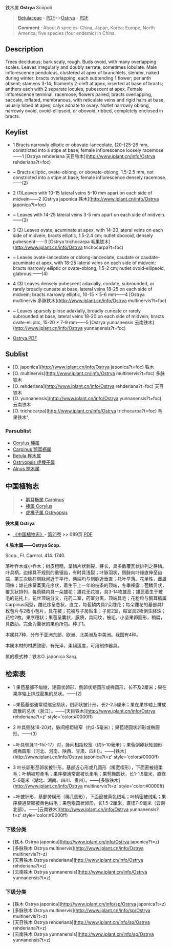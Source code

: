 铁木属 **Ostrya** Scopoli

> [Betulaceae](http://www.iplant.cn/info/Betulaceae?t=foc) - [PDF](http://www.iplant.cn/foc/pdf/Betulaceae.pdf)>>[Ostrya](http://www.iplant.cn/info/Ostrya?t=foc) - [PDF](http://www.iplant.cn/foc/pdf/Ostrya.pdf)

> **Comment** : 
> About 8 species: China, Japan, Korea; Europe, North America; five species (four endemic) in China.

## Description

Trees deciduous; bark scaly, rough. Buds ovoid, with many overlapping scales. Leaves irregularly and doubly serrate, sometimes lobulate. Male inflorescence pendulous, clustered at apex of branchlets, slender, naked during winter; bracts overlapping, each subtending 1 flower; perianth absent; stamens 3-14; filaments 2-cleft at apex, inserted at base of bracts; anthers each with 2 separate locules, pubescent at apex. Female inflorescence terminal, racemose; flowers paired; bracts overlapping, saccate, inflated, membranous, with reticulate veins and rigid hairs at base, usually lobed at apex; calyx adnate to ovary. Nutlet narrowly oblong, narrowly ovoid, ovoid-ellipsoid, or obovoid, ribbed, completely enclosed in bracts.

## Keylist

* 1 Bracts narrowly elliptic or obovate-lanceolate, (20-)25-26 mm, constricted into a stipe at base; female inflorescence loosely racemose——1  [Ostrya rehderiana 天目铁木](http://www.iplant.cn/info/Ostrya rehderiana?t=foc)
* ~ Bracts elliptic, ovate-oblong, or obovate-oblong, 1.5-2.5 mm, not constricted into a stipe at base; female inflorescence densely racemose.——(2)

* 2 (1)Leaves with 10-15 lateral veins 5-10 mm apart on each side of midvein——2  [Ostrya japonica 铁木](http://www.iplant.cn/info/Ostrya japonica?t=foc)
* ~ Leaves with 14-25 lateral veins 3-5 mm apart on each side of midvein.——(3)

* 3 (2) Leaves ovate, acuminate at apex, with 14-20 lateral veins on each side of midvein; bracts elliptic, 1.5-2.4 cm; nutlet obovoid, densely pubescent——3  [Ostrya trichocarpa 毛果铁木](http://www.iplant.cn/info/Ostrya trichocarpa?t=foc)
* ~ Leaves ovate-lanceolate or oblong-lanceolate, caudate or caudate-acuminate at apex, with 18-25 lateral veins on each side of midvein; bracts narrowly elliptic or ovate-oblong, 1.5-2 cm; nutlet ovoid-ellipsoid, glabrous.——(4)

* 4 (3) Leaves densely pubescent adaxially, cordate, subrounded, or rarely broadly cuneate at base, lateral veins 18-25 on each side of midvein; bracts narrowly elliptic, 10-15 × 5-6 mm——4  [Ostrya multinervis 多脉铁木](http://www.iplant.cn/info/Ostrya multinervis?t=foc)
* ~ Leaves sparsely pilose adaxially, broadly cuneate or rarely subrounded at base, lateral veins 18-20 on each side of midvein; bracts ovate-elliptic, 15-20 × 7-9 mm——5  [Ostrya yunnanensis 云南铁木](http://www.iplant.cn/info/Ostrya yunnanensis?t=foc)

* [Ostrya.PDF](http://www.iplant.cn/foc/pdf/Ostrya.pdf)

## Sublist

* [O.  japonica](http://www.iplant.cn/info/Ostrya japonica?t=foc)
 铁木
* [O.  multinervis](http://www.iplant.cn/info/Ostrya multinervis?t=foc)
 多脉铁木
* [O.  rehderiana](http://www.iplant.cn/info/Ostrya rehderiana?t=foc)
 天目铁木
* [O.  yunnanensis](http://www.iplant.cn/info/Ostrya yunnanensis?t=foc)
 云南铁木
* [O.  trichocarpa](http://www.iplant.cn/info/Ostrya trichocarpa?t=foc) 毛果铁木",

### Parsublist

* [Corylus  榛属](http://www.iplant.cn/info/Corylus?t=foc)
* [Carpinus  鹅耳枥属](http://www.iplant.cn/info/Carpinus?t=foc)
* [Betula  桦木属](http://www.iplant.cn/info/Betula?t=foc)
* [Ostryopsis  虎榛子属](http://www.iplant.cn/info/Ostryopsis?t=foc)
* [Alnus  桤木属](http://www.iplant.cn/info/Alnus?t=foc)

## 中国植物志

> * [鹅耳枥属  Carpinus](Carpinus-鹅耳枥属.md)
> * [榛属  Corylus](http://www.iplant.cn/info/Corylus?t=z)
> * [虎榛子属  Ostryopsis](http://www.iplant.cn/info/Ostryopsis?t=z)

**铁木属 Ostrya**

* [《中国植物志》](http://www.iplant.cn/frps)- [第21卷](http://www.iplant.cn/frps/vol/21) >> 089页 [PDF](http://www.iplant.cn/frps/pdf/21/089y.pdf)

**4.铁木属——Ostrya Scop.**

Scop., Fl. Carnrol. 414. 1740.

落叶乔木或小乔木；树皮粗糙，呈鳞片状剥裂，芽长，具多数覆瓦状排列之芽鳞。叶具柄，边缘具不规则的重锯齿，有时具浅裂；叶脉羽状，侧脉向叶缘直伸至齿端，第三次脉在侧脉间近于平行，两端均与侧脉近垂直；托叶早落。花单性，雌雄同株；雄花序呈葇荑花序状，着生于上一年的枝条的顶端，冬季裸露；苞鳞贝状，覆瓦状排列，每苞鳞内具一朵雄花；雄花无花被，具3-14枚雄蕊；雄蕊着生于被毛的花托上，花丝顶端分叉，花药二室，药室分离，顶端具毛；花粉粒与鹅耳枥属Carpinus同型，雌花序呈总状，直立，每苞鳞内具2朵雌花；每朵雌花的基部具1枚苞片与2枚小苞片，具花被；花被与子房贴生；子房2室，每室具2枚倒生胚珠；花柱2枚。果序穗状；果苞呈囊状，膜质，具网纹，被毛。小坚果卵圆形，稍扁，具数肋，完全为囊状的果苞所包。种子1。

本属共7种，分布于亚洲东部、欧洲、北美洲及中美洲。我国有4种。

本属木材的材质致密，有光泽，柔韧适度，可用制作器具。

属的模式种：铁木O. japonica Sarg.

## 检索表

* 1 果苞基部不缢缩，矩圆状卵形、倒卵状矩圆形或椭圆形，长不及2厘米；果在果序轴上排成密集的总状。——(2)
* ~果苞基部通常缢缩呈柄状，倒卵状披针形，长2-2.5厘米；果在果序轴上排成疏散的总状（浙江）。——[天目铁木](http://www.iplant.cn/info/Ostrya rehderiana?t=z'  style='color:#0000ff)

* 2 叶具侧脉18-20对，脉间相距较窄（约3-5毫米）；果苞矩圆状卵形或椭圆形。——(3)
* ~叶具侧脉11-15(-17）对，脉间相距较宽（约5-10毫米）；果苞倒卵状矩圆形或椭圆形（河北、河南、陕西、甘肃、四川）。——[铁木](http://www.iplant.cn/info/Ostrya japonica?t=z'  style='color:#0000ff)

* 3 叶长卵形至卵状披针形，基部近心形或几圆形（稀宽楔形），下面密被短柔毛；叶柄被短柔毛；果序梗通常密被长柔毛；果苞椭圆状，长1-1.5厘米，直径5-6毫米（湖北、湖南、四川、贵州）。——[多脉铁木](http://www.iplant.cn/info/Ostrya multinervis?t=z'  style='color:#0000ff)

* ~叶披针形，基部劳楔形（稀几圆形），下面密被黄色绒毛；叶柄密被绒毛；果序梗通常密被黄色绒毛；果苞矩圆状卵形，长1.5-2厘米，直径7-9毫米（云南北部）。——[云南铁木](http://www.iplant.cn/info/Ostrya yunnanensis?t=z'  style='color:#0000ff)

### 下级分类
* [铁木  Ostrya japonica](http://www.iplant.cn/info/Ostrya japonica?t=z)
* [多脉铁木  Ostrya multinervis](http://www.iplant.cn/info/Ostrya multinervis?t=z)
* [天目铁木  Ostrya rehderiana](http://www.iplant.cn/info/Ostrya rehderiana?t=z)
* [云南铁木  Ostrya yunnanensis](http://www.iplant.cn/info/Ostrya yunnanensis?t=z)

### 下级分类
* [铁木  Ostrya japonica](http://www.iplant.cn/info/sp/Ostrya japonica?t=z)
* [多脉铁木  Ostrya multinervis](http://www.iplant.cn/info/sp/Ostrya multinervis?t=z)
* [天目铁木  Ostrya rehderiana](http://www.iplant.cn/info/sp/Ostrya rehderiana?t=z)
* [云南铁木  Ostrya yunnanensis](http://www.iplant.cn/info/sp/Ostrya yunnanensis?t=z)
